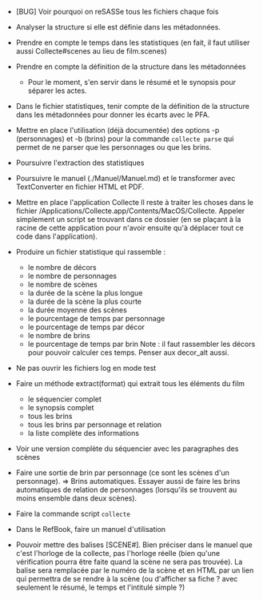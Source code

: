 * [BUG] Voir pourquoi on reSASSe tous les fichiers chaque fois

* Analyser la structure si elle est définie dans les métadonnées.

* Prendre en compte le temps dans les statistiques (en fait, il faut utiliser aussi Collecte#scenes au lieu de film.scenes)

* Prendre en compte la définition de la structure dans les métadonnées
  - Pour le moment, s'en servir dans le résumé et le synopsis pour séparer les actes.

* Dans le fichier statistiques, tenir compte de la définition de la structure dans les métadonnées pour donner les écarts avec le PFA.

* Mettre en place l'utilisation (déjà documentée) des options -p (personnages) et -b (brins) pour la commande `collecte parse` qui permet de ne parser que les personnages ou que les brins.

* Poursuivre l'extraction des statistiques


* Poursuivre le manuel (./Manuel/Manuel.md) et le transformer avec TextConverter en fichier HTML et PDF.

* Mettre en place l'application Collecte
  Il reste à traiter les choses dans le fichier /Applications/Collecte.app/Contents/MacOS/Collecte. Appeler simplement un script se trouvant dans ce dossier (en se plaçant à la racine de cette application pour n'avoir ensuite qu'à déplacer tout ce code dans l'application).
* Produire un fichier statistique qui rassemble :
  - le nombre de décors
  - le nombre de personnages
  - le nombre de scènes
  - la durée de la scène la plus longue
  - la durée de la scène la plus courte
  - la durée moyenne des scènes
  - le pourcentage de temps par personnage
  - le pourcentage de temps par décor
  - le nombre de brins
  - le pourcentage de temps par brin
  Note : il faut rassembler les décors pour pouvoir calculer ces temps. Penser aux decor_alt aussi.

* Ne pas ouvrir les fichiers log en mode test

* Faire un méthode extract(format) qui extrait tous les éléments du film
  - le séquencier complet
  - le synopsis complet
  - tous les brins
  - tous les brins par personnage et relation
  - la liste complète des informations
* Voir une version complète du séquencier avec les paragraphes des scènes

* Faire une sortie de brin par personnage (ce sont les scènes d'un personnage). => Brins automatiques.
  Essayer aussi de faire les brins automatiques de relation de personnages (lorsqu'ils se trouvent au moins ensemble dans deux scènes).

* Faire la commande script `collecte`

* Dans le RefBook, faire un manuel d'utilisation

* Pouvoir mettre des balises [SCENE#<horloge>]. Bien préciser dans le manuel que c'est l'horloge de la collecte, pas l'horloge réelle (bien qu'une vérification pourra être faite quand la scène ne sera pas trouvée).
  La balise sera remplacée par le numéro de la scène et en HTML par un lien qui permettra de se rendre à la scène (ou d'afficher sa fiche ? avec seulement le résumé, le temps et l'intitulé simple ?)
